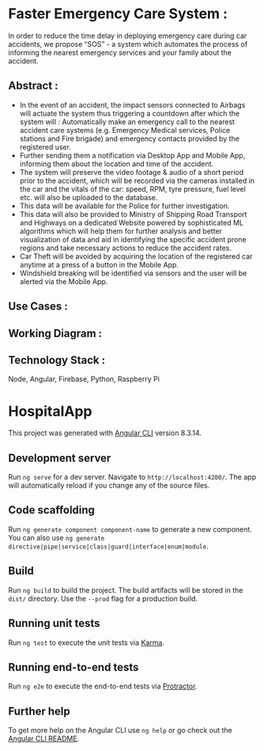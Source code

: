 # Faster Emergency Care System :
In order to reduce the time delay in deploying emergency care during car accidents, we propose “SOS” - a system which automates the process of informing the nearest emergency services and your family about the accident.

## Abstract : 
- In the event of an accident, the impact sensors connected to Airbags will actuate the system thus triggering a countdown after which the system will :
Automatically make an emergency call to the nearest accident care systems (e.g. Emergency Medical services, Police stations and Fire brigade) and emergency contacts provided by the registered user.
- Further sending  them a notification via Desktop App and Mobile App, informing them about the location and time of the accident.
- The system will preserve the video footage & audio of a short period prior to the accident, which will be recorded via the cameras installed in the car and  the vitals of the car: speed, RPM, tyre pressure, fuel level etc. will also be uploaded to the database.
- This data will be available for the Police for further investigation.
- This data will also be provided to Ministry of Shipping Road Transport and Highways on a dedicated Website powered by sophisticated ML algorithms which will help them  for further analysis and better visualization of data and aid in identifying the specific accident prone regions and take necessary actions to reduce the accident rates. 
- Car Theft will be avoided by acquiring the location of the registered car anytime at a press of a button in the Mobile App. 
- Windshield breaking will be identified via sensors and  the user will be alerted via the Mobile App.

## Use Cases : 


## Working Diagram : 


## Technology Stack :
Node, Angular, Firebase, Python, Raspberry Pi


# HospitalApp

This project was generated with [Angular CLI](https://github.com/angular/angular-cli) version 8.3.14.

## Development server

Run `ng serve` for a dev server. Navigate to `http://localhost:4200/`. The app will automatically reload if you change any of the source files.

## Code scaffolding

Run `ng generate component component-name` to generate a new component. You can also use `ng generate directive|pipe|service|class|guard|interface|enum|module`.

## Build

Run `ng build` to build the project. The build artifacts will be stored in the `dist/` directory. Use the `--prod` flag for a production build.

## Running unit tests

Run `ng test` to execute the unit tests via [Karma](https://karma-runner.github.io).

## Running end-to-end tests

Run `ng e2e` to execute the end-to-end tests via [Protractor](http://www.protractortest.org/).

## Further help

To get more help on the Angular CLI use `ng help` or go check out the [Angular CLI README](https://github.com/angular/angular-cli/blob/master/README.md).
